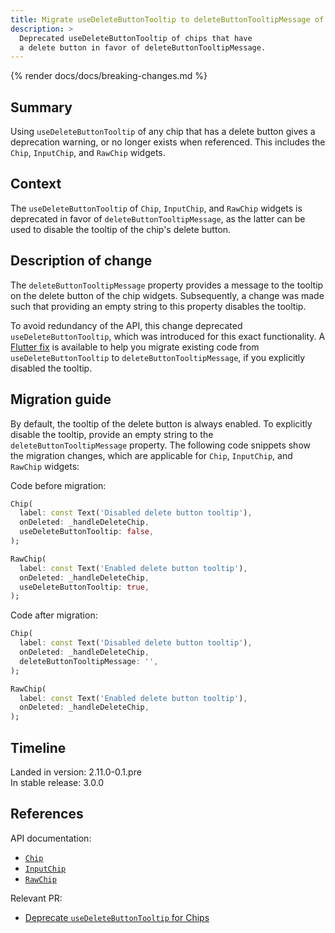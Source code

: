 ```yaml
---
title: Migrate useDeleteButtonTooltip to deleteButtonTooltipMessage of Chips
description: >
  Deprecated useDeleteButtonTooltip of chips that have
  a delete button in favor of deleteButtonTooltipMessage.
---
```


{% render docs/docs/breaking-changes.md %}

## Summary

Using `useDeleteButtonTooltip` of any chip that has a delete button gives a
deprecation warning, or no longer exists when referenced. This includes the
`Chip`, `InputChip`, and `RawChip` widgets.

## Context

The `useDeleteButtonTooltip` of `Chip`, `InputChip`, and `RawChip` widgets is
deprecated in favor of `deleteButtonTooltipMessage`, as the latter can be used
to disable the tooltip of the chip's delete button.

## Description of change

The `deleteButtonTooltipMessage` property provides a message to the
tooltip on the delete button of the chip widgets.
Subsequently, a change was made such that providing an empty string to this
property disables the tooltip.

To avoid redundancy of the API, this change deprecated `useDeleteButtonTooltip`,
which was introduced for this exact functionality. A [Flutter fix][] is
available to help you migrate existing code from `useDeleteButtonTooltip` to
`deleteButtonTooltipMessage`, if you explicitly disabled the tooltip.

## Migration guide

By default, the tooltip of the delete button is always enabled.
To explicitly disable the tooltip, provide an empty string to the
`deleteButtonTooltipMessage` property.
The following code snippets show the migration changes, which are applicable for
`Chip`, `InputChip`, and `RawChip` widgets:

Code before migration:

```dart
Chip(
  label: const Text('Disabled delete button tooltip'),
  onDeleted: _handleDeleteChip,
  useDeleteButtonTooltip: false,
);

RawChip(
  label: const Text('Enabled delete button tooltip'),
  onDeleted: _handleDeleteChip,
  useDeleteButtonTooltip: true,
);
```

Code after migration:

```dart
Chip(
  label: const Text('Disabled delete button tooltip'),
  onDeleted: _handleDeleteChip,
  deleteButtonTooltipMessage: '',
);

RawChip(
  label: const Text('Enabled delete button tooltip'),
  onDeleted: _handleDeleteChip,
);
```

## Timeline

Landed in version: 2.11.0-0.1.pre<br>
In stable release: 3.0.0

## References

API documentation:

* [`Chip`][]
* [`InputChip`][]
* [`RawChip`][]

Relevant PR:

* [Deprecate `useDeleteButtonTooltip` for Chips][]

[`Chip`]: {{site.api}}/flutter/material/Chip-class.html
[`InputChip`]: {{site.api}}/flutter/material/InputChip-class.html
[`RawChip`]: {{site.api}}/flutter/material/RawChip-class.html

[Deprecate `useDeleteButtonTooltip` for Chips]: {{site.repo.flutter}}/pull/96174
[Flutter fix]: /tools/flutter-fix
